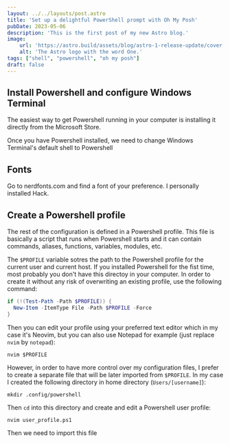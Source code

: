 ```yaml
---
layout: ../../layouts/post.astro
title: 'Set up a delightful PowerShell prompt with Oh My Posh'
pubDate: 2023-05-06
description: 'This is the first post of my new Astro blog.'
image:
    url: 'https://astro.build/assets/blog/astro-1-release-update/cover.jpeg' 
    alt: 'The Astro logo with the word One.'
tags: ["shell", "powershell", "oh my posh"]
draft: false
---
```


## Install Powershell and configure Windows Terminal
The easiest way to get Powershell running in your computer is installing it directly from the Microsoft Store.

Once you have Powershell installed, we need to change Windows Terminal's default shell to Powershell

## Fonts
Go to nerdfonts.com and find a font of your preference. I personally installed Hack.

## Create a Powershell profile
The rest of the configuration is defined in a Powershell profile. This file is basically a script that runs when Powershell starts and it can contain commands, aliases, functions, variables, modules, etc.

The `$PROFILE` variable sotres the path to the Powershell profile for the current user and current host. If you installed Powershell for the fist time, most probably you don't have this directoy in your computer. In order to create it without any risk of overwriting an existing profile, use the following command:

```ps1
if (!(Test-Path -Path $PROFILE)) {
  New-Item -ItemType File -Path $PROFILE -Force
}
```

Then you can edit your profile using your preferred text editor which in my case it's Neovim, but you can also use Notepad for example (just replace `nvim` by `notepad`):

```shell
nvim $PROFILE
```

However, in order to have more control over my configuration files, I prefer to create a separate file that will be later imported from `$PROFILE`. In my case I created the following directory in home directory (`Users/[username]`):

```shell
mkdir .config/powershell
```

Then `cd` into this directory and create and edit a Powershell user profile:

```shell
nvim user_profile.ps1
```

Then we need to import this file 





